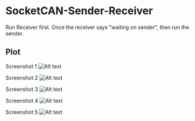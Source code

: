 # SocketCAN-Sender-Receiver

Run Receiver first. Once the receiver says "waiting on sender", then run the sender. 

## Plot

Screenshot 1
![Alt text](https://github.com/tbiggs29/SocketCAN-Sender-Receiver/edit/main/Screenshots/TCPSocketCANPlot1.png)

Screenshot 2
![Alt text](https://github.com/tbiggs29/SocketCAN-Sender-Receiver/edit/main/Screenshots/TCPSocketCANPlot2.png)

Screenshot 3
![Alt text](https://github.com/tbiggs29/SocketCAN-Sender-Receiver/edit/main/Screenshots/TCPSocketCANPlot3.png)

Screenshot 4
![Alt text](https://github.com/tbiggs29/SocketCAN-Sender-Receiver/edit/main/Screenshots/TCPSocketCANPlot4.png)

Screenshot 5
![Alt text](https://github.com/tbiggs29/SocketCAN-Sender-Receiver/edit/main/Screenshots/TCPSocketCANPlot5.png)
